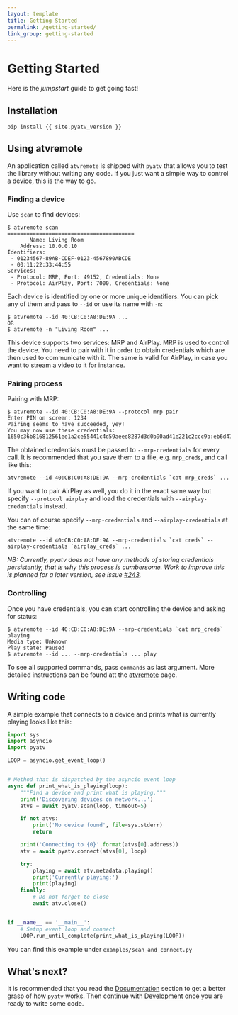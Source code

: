 ```yaml
---
layout: template
title: Getting Started
permalink: /getting-started/
link_group: getting-started
---
```

# Getting Started

Here is the *jumpstart* guide to get going fast!

## Installation

    pip install {{ site.pyatv_version }}

## Using atvremote

An application called `atvremote` is shipped with `pyatv` that allows you to
test the library without writing any code. If you just want a simple way to
control a device, this is the way to go.

### Finding a device

Use `scan` to find devices:

    $ atvremote scan
    ========================================
           Name: Living Room
        Address: 10.0.0.10
    Identifiers:
     - 01234567-89AB-CDEF-0123-4567890ABCDE
     - 00:11:22:33:44:55
    Services:
     - Protocol: MRP, Port: 49152, Credentials: None
     - Protocol: AirPlay, Port: 7000, Credentials: None

Each device is identified by one or more unique identifiers. You can pick any
of them and pass to `--id` or use its name with `-n`:

    $ atvremote --id 40:CB:C0:A8:DE:9A ...
    OR
    $ atvremote -n "Living Room" ...

This device supports two services: MRP and AirPlay. MRP is used to control the
device. You need to pair with it in order to obtain credentials which are then
used to communicate with it. The same is valid for AirPlay, in case you want to
stream a video to it for instance.

### Pairing process

Pairing with MRP:

    $ atvremote --id 40:CB:C0:A8:DE:9A --protocol mrp pair
    Enter PIN on screen: 1234
    Pairing seems to have succeeded, yey!
    You may now use these credentials: 1650c36b816812561ee1a2ce55441c4d59aeee8287d3d0b90ad41e221c2ccc9b:eb6d47687f82327501d26e77bc3ee8b752034ad397c80cba37d91132717a1721:61383462633431372d383336362d346464632d386533622d333964356265303932663132:39376263616162332d356330652d343136362d623634302d326438656135616161636237

The obtained credentials must be passed to `--mrp-credentials` for every call. It
is recommended that you save them to a file, e.g. `mrp_creds`, and call like this:

    atvremote --id 40:CB:C0:A8:DE:9A --mrp-credentials `cat mrp_creds` ...

If you want to pair AirPlay as well, you do it in the exact same way but specify
`--protocol airplay` and load the credentials with `--airplay-credentials`
instead.

You can of course specify `--mrp-credentials` and `--airplay-credentials`
at the same time:

    atvremote --id 40:CB:C0:A8:DE:9A --mrp-credentials `cat creds` --airplay-credentials `airplay_creds` ...

*NB: Currently, pyatv does not have any methods of storing credentials persistently,
that is why this process is cumbersome. Work to improve this is planned for a later
version, see issue [#243](https://github.com/postlund/pyatv/issues/243).*

### Controlling

Once you have credentials, you can start controlling the device and asking for status:

    $ atvremote --id 40:CB:C0:A8:DE:9A --mrp-credentials `cat mrp_creds` playing
    Media type: Unknown
    Play state: Paused
    $ atvremote --id ... --mrp-credentials ... play

To see all supported commands, pass `commands` as last argument. More detailed instructions
can be found att the [atvremote](../documentation/atvremote/) page.


## Writing code

A simple example that connects to a device and prints what is currently playing looks
like this:

```python
import sys
import asyncio
import pyatv

LOOP = asyncio.get_event_loop()


# Method that is dispatched by the asyncio event loop
async def print_what_is_playing(loop):
    """Find a device and print what is playing."""
    print('Discovering devices on network...')
    atvs = await pyatv.scan(loop, timeout=5)

    if not atvs:
        print('No device found', file=sys.stderr)
        return

    print('Connecting to {0}'.format(atvs[0].address))
    atv = await pyatv.connect(atvs[0], loop)

    try:
        playing = await atv.metadata.playing()
        print('Currently playing:')
        print(playing)
    finally:
        # Do not forget to close
        await atv.close()


if __name__ == '__main__':
    # Setup event loop and connect
    LOOP.run_until_complete(print_what_is_playing(LOOP))
```

You can find this example under `examples/scan_and_connect.py`

## What's next?

It is recommended that you read the [Documentation](../documentation/) section to get
a better grasp of how `pyatv` works. Then continue with [Development](../development)
once you are ready to write some code.
